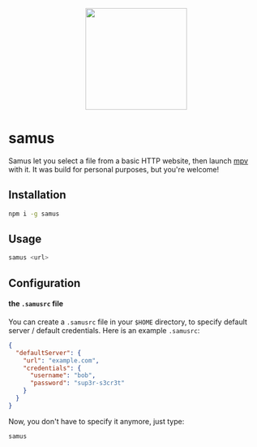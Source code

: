<p align="center">
  <img src="http://media.sigsev.io/samus.jpg" width="200">
</p>

# samus

Samus let you select a file from a basic HTTP website, then launch [mpv](https://mpv.io/) with it.
It was build for personal purposes, but you're welcome!

## Installation

```bash
npm i -g samus
```

## Usage

```bash
samus <url>
```

## Configuration

#### the `.samusrc` file

You can create a `.samusrc` file in your `$HOME` directory, to specify default
server / default credentials. Here is an example `.samusrc`:

```json
{
  "defaultServer": {
    "url": "example.com",
    "credentials": {
      "username": "bob",
      "password": "sup3r-s3cr3t"
    }
  }
}
```

Now, you don't have to specify it anymore, just type:

```bash
samus
```
